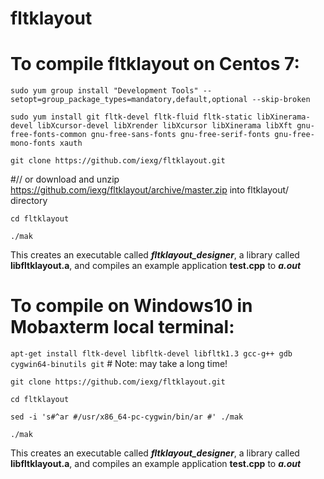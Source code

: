 # fltklayout

# To compile fltklayout on Centos 7:

`sudo yum group install "Development Tools" --setopt=group_package_types=mandatory,default,optional --skip-broken`

`sudo yum install git fltk-devel fltk-fluid fltk-static libXinerama-devel libXcursor-devel libXrender libXcursor libXinerama libXft gnu-free-fonts-common gnu-free-sans-fonts gnu-free-serif-fonts gnu-free-mono-fonts xauth`

`git clone https://github.com/iexg/fltklayout.git`

#// or download and unzip https://github.com/iexg/fltklayout/archive/master.zip into fltklayout/ directory

`cd fltklayout`

`./mak`

This creates an executable called ***fltklayout_designer***, a library called **libfltklayout.a**, and compiles an example application **test.cpp** to ***a.out***

# To compile on Windows10 in Mobaxterm local terminal:

`apt-get install fltk-devel libfltk-devel libfltk1.3 gcc-g++ gdb cygwin64-binutils git` # Note: may take a long time!

`git clone https://github.com/iexg/fltklayout.git`

`cd fltklayout`

`sed -i 's#^ar #/usr/x86_64-pc-cygwin/bin/ar #' ./mak`

`./mak`

This creates an executable called ***fltklayout_designer***, a library called **libfltklayout.a**, and compiles an example application **test.cpp** to ***a.out***

